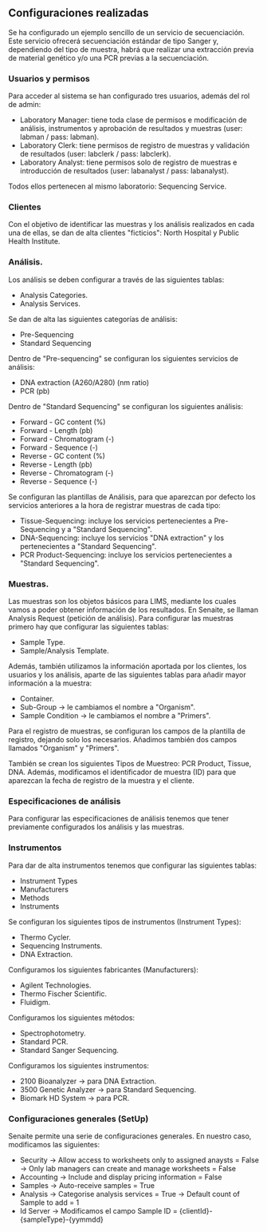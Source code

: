 ## Configuraciones realizadas
Se ha configurado un ejemplo sencillo de un servicio de secuenciación. Este servicio ofrecerá secuenciación estándar de tipo Sanger y, dependiendo del tipo de muestra, habrá que realizar una extracción previa de material genético y/o una PCR previas a la secuenciación.

### Usuarios y permisos
Para acceder al sistema se han configurado tres usuarios, además del rol de admin:

- Laboratory Manager: tiene toda clase de permisos e modificación de análisis, instrumentos y aprobación de resultados y muestras (user: labman / pass: labman).
- Laboratory Clerk: tiene permisos de registro de muestras y validación de resultados (user: labclerk / pass: labclerk).
- Laboratory Analyst: tiene permisos solo de registro de muestras e introducción de resultados (user: labanalyst / pass: labanalyst).

Todos ellos pertenecen al mismo laboratorio: Sequencing Service.

### Clientes
Con el objetivo de identificar las muestras y los análisis realizados en cada una de ellas, se dan de alta clientes "ficticios": North Hospital y Public Health Institute.

### Análisis.
Los análisis se deben configurar a través de las siguientes tablas:
- Analysis Categories.
- Analysis Services.

Se dan de alta las siguientes categorías de análisis:
- Pre-Sequencing
- Standard Sequencing

Dentro de "Pre-sequencing" se configuran los siguientes servicios de análisis:
- DNA extraction (A260/A280) (nm ratio)
- PCR (pb)

Dentro de "Standard Sequencing" se configuran los siguientes análisis:
- Forward - GC content (%)
- Forward - Length (pb)
- Forward - Chromatogram (-)
- Forward - Sequence (-)
- Reverse - GC content (%)
- Reverse - Length (pb)
- Reverse - Chromatogram (-)
- Reverse - Sequence (-)

Se configuran las plantillas de Análisis, para que aparezcan por defecto los servicios anteriores a la hora de registrar muestras de cada tipo:
- Tissue-Sequencing: incluye los servicios pertenecientes a Pre-Sequencing y a "Standard Sequencing".
- DNA-Sequencing: incluye los servicios "DNA extraction" y los pertenecientes a "Standard Sequencing".
- PCR Product-Sequencing: incluye los servicios pertenecientes a "Standard Sequencing".

### Muestras.

Las muestras son los objetos básicos para LIMS, mediante los cuales vamos a poder obtener información de los resultados. En Senaite, se llaman Analysis Request (petición de análisis). Para configurar las muestras primero hay que configurar las siguientes tablas:
- Sample Type.
- Sample/Analysis Template.

Además, también utilizamos la información aportada por los clientes, los usuarios y los análisis, aparte de las siguientes tablas para añadir mayor información a la muestra:
- Container. 
- Sub-Group -> le cambiamos el nombre a "Organism".
- Sample Condition -> le cambiamos el nombre a "Primers".

Para el registro de muestras, se configuran los campos de la plantilla de registro, dejando solo los necesarios. Añadimos también dos campos llamados "Organism" y "Primers".

También se crean los siguientes Tipos de Muestreo: PCR Product, Tissue, DNA. Además, modificamos el identificador de muestra (ID) para que aparezcan la fecha de registro de la muestra y el cliente.

### Especificaciones de análisis
Para configurar las especificaciones de análisis tenemos que tener previamente configurados los análisis y las muestras.

### Instrumentos

Para dar de alta instrumentos tenemos que configurar las siguientes tablas:
- Instrument Types
- Manufacturers
- Methods
- Instruments

Se configuran los siguientes tipos de instrumentos (Instrument Types):
- Thermo Cycler.
- Sequencing Instruments.
- DNA Extraction.

Configuramos los siguientes fabricantes (Manufacturers):
- Agilent Technologies.
- Thermo Fischer Scientific.
- Fluidigm.

Configuramos los siguientes métodos:
- Spectrophotometry.
- Standard PCR.
- Standard Sanger Sequencing.

Configuramos los siguientes instrumentos:
- 2100 Bioanalyzer -> para DNA Extraction.
- 3500 Genetic Analyzer -> para Standard Sequencing.
- Biomark HD System -> para PCR.


### Configuraciones generales (SetUp)

Senaite permite una serie de configuraciones generales. En nuestro caso, modificamos las siguientes:
- Security -> Allow access to worksheets only to assigned anaysts = False
            -> Only lab managers can create and manage worksheets = False
- Accounting -> Include and display pricing information = False
- Samples -> Auto-receive samples = True
- Analysis -> Categorise analysis services = True
            -> Default count of Sample to add = 1
- Id Server -> Modificamos el campo Sample ID = {clientId}-{sampleType}-{yymmdd}








